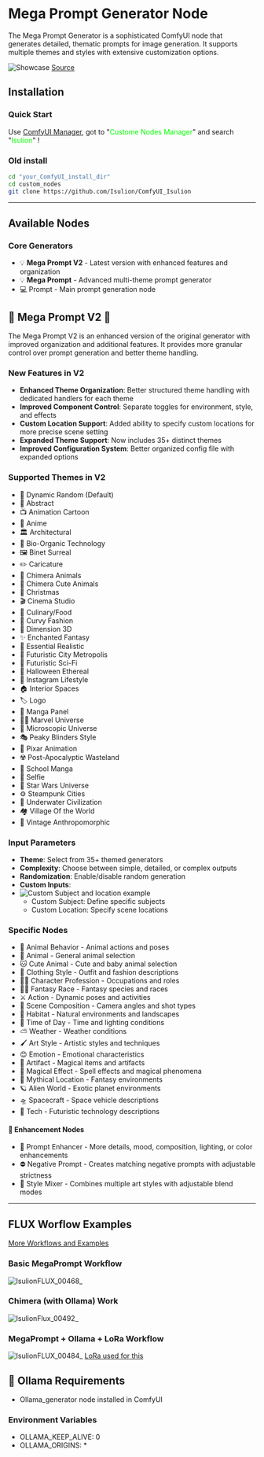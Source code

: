 # Mega Prompt Generator Node

The Mega Prompt Generator is a sophisticated ComfyUI node that generates detailed, thematic prompts for image generation. It supports multiple themes and styles with extensive customization options.

![Showcase](https://github.com/user-attachments/assets/56d69f0a-d840-42de-93ef-5378293263ee)
[Source](https://civitai.com/user/Isulion/images?sort=Newest)

## Installation

### Quick Start

Use [ComfyUI Manager](https://github.com/ltdrdata/ComfyUI-Manager), got to "<span style="color: #00ff00">Custome Nodes Manager</span>" and search  "<span style="color: #00ff00">Isulion</span>" !

### Old install

```bash
cd "your_ComfyUI_install_dir"
cd custom_nodes
git clone https://github.com/Isulion/ComfyUI_Isulion
```

--------------

## Available Nodes

### Core Generators

- 💡 **Mega Prompt V2** - Latest version with enhanced features and organization
- 💡 **Mega Prompt** - Advanced multi-theme prompt generator
- 💻 Prompt - Main prompt generation node

## 🎯 Mega Prompt V2 🎯

The Mega Prompt V2 is an enhanced version of the original generator with improved organization and additional features. It provides more granular control over prompt generation and better theme handling.

### New Features in V2

- **Enhanced Theme Organization**: Better structured theme handling with dedicated handlers for each theme
- **Improved Component Control**: Separate toggles for environment, style, and effects
- **Custom Location Support**: Added ability to specify custom locations for more precise scene setting
- **Expanded Theme Support**: Now includes 35+ distinct themes
- **Improved Configuration System**: Better organized config file with expanded options

### Supported Themes in V2

- 🎲 Dynamic Random (Default)
- 🎨 Abstract
- 📺 Animation Cartoon
- 🎌 Anime
- 🏛️ Architectural
- 🧬 Bio-Organic Technology
- 🖼️ Binet Surreal
- ✏️ Caricature
- 🦄 Chimera Animals
- 🐰 Chimera Cute Animals
- 🎅 Christmas
- 🎬 Cinema Studio
- 🍳 Culinary/Food
- 👗 Curvy Fashion
- 💠 Dimension 3D
- ✨ Enchanted Fantasy
- 📸 Essential Realistic
- 🌆 Futuristic City Metropolis
- 🚀 Futuristic Sci-Fi
- 👻 Halloween Ethereal
- 👙 Instagram Lifestyle
- 🏠 Interior Spaces
- 🏷️ Logo
- 📖 Manga Panel
- 🦸‍♂️ Marvel Universe
- 🔬 Microscopic Universe
- 🎭 Peaky Blinders Style
- 💫 Pixar Animation
- ☢️ Post-Apocalyptic Wasteland
- 🏫 School Manga
- 📱 Selfie
- 🖤 Star Wars Universe
- ⚙️ Steampunk Cities
- 🌊 Underwater Civilization
- 🏘️ Village Of the World
- 🧸 Vintage Anthropomorphic

### Input Parameters

- **Theme**: Select from 35+ themed generators
- **Complexity**: Choose between simple, detailed, or complex outputs
- **Randomization**: Enable/disable random generation
- **Custom Inputs**:
- ![Custom Subject and location example](https://github.com/user-attachments/assets/10e6a34d-b509-48e7-bac5-7a8c78615371)
  - Custom Subject: Define specific subjects
  - Custom Location: Specify scene locations

### Specific Nodes

- 🦊 Animal Behavior - Animal actions and poses
- 🦁 Animal - General animal selection
- 🐱 Cute Animal - Cute and baby animal selection
- 👔 Clothing Style - Outfit and fashion descriptions
- 👨‍🍳 Character Profession - Occupations and roles
- 🧝‍♂️ Fantasy Race - Fantasy species and races
- ⚔️ Action - Dynamic poses and activities
- 🎥 Scene Composition - Camera angles and shot types
- 🌲 Habitat - Natural environments and landscapes
- 🌅 Time of Day - Time and lighting conditions
- ⛅ Weather - Weather conditions
- 🖌️ Art Style - Artistic styles and techniques
- 😊 Emotion - Emotional characteristics
- 🏰 Artifact - Magical items and artifacts
- 🌟 Magical Effect - Spell effects and magical phenomena
- 🏰 Mythical Location - Fantasy environments
- 🪐 Alien World - Exotic planet environments
- 🛸 Spacecraft - Space vehicle descriptions
- 🤖 Tech - Futuristic technology descriptions

#### 🔧 Enhancement Nodes

- 📝 Prompt Enhancer - More details, mood, composition, lighting, or color enhancements
- ⛔ Negative Prompt - Creates matching negative prompts with adjustable strictness
- 🎨 Style Mixer - Combines multiple art styles with adjustable blend modes

--------------

## FLUX Worflow Examples

[More Workflows and Examples](https://civitai.com/articles/8673/discover-the-mega-prompt-generator-for-comfyui)

### Basic MegaPrompt Workflow

![IsulionFLUX_00468_](https://github.com/user-attachments/assets/91e7db26-9315-45d3-8461-83f0bba457b1)

### Chimera (with Ollama) Work

![IsulionFlux_00492_](https://github.com/user-attachments/assets/0e097a70-3821-4440-94d9-589703ab7ad1)

### MegaPrompt + Ollama + LoRa Workflow

![IsulionFLUX_00484_](https://github.com/user-attachments/assets/6cbc3ea8-650b-44b3-9a59-a3476a7e513c)
[LoRa used for this](https://civitai.com/models/673513/will-smith-flux-dev-lora)

## 🦙 Ollama Requirements

- Ollama_generator node installed in ComfyUI

### Environment Variables

- OLLAMA_KEEP_ALIVE: 0
- OLLAMA_ORIGINS: *
